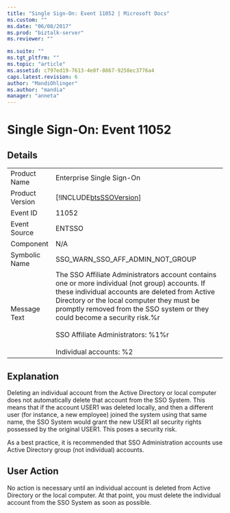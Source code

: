 ```yaml
---
title: "Single Sign-On: Event 11052 | Microsoft Docs"
ms.custom: ""
ms.date: "06/08/2017"
ms.prod: "biztalk-server"
ms.reviewer: ""

ms.suite: ""
ms.tgt_pltfrm: ""
ms.topic: "article"
ms.assetid: c797ed19-7613-4e0f-8867-9258ec3776a4
caps.latest.revision: 6
author: "MandiOhlinger"
ms.author: "mandia"
manager: "anneta"
---
```

# Single Sign-On: Event 11052
## Details  
  
|                 |                                                                                                                                                                                                                                                                                                                                                                  |
|-----------------|------------------------------------------------------------------------------------------------------------------------------------------------------------------------------------------------------------------------------------------------------------------------------------------------------------------------------------------------------------------|
|  Product Name   |                                                                                                                                                                    Enterprise Single Sign-On                                                                                                                                                                     |
| Product Version |                                                                                                                                                    [!INCLUDE[btsSSOVersion](../includes/btsssoversion-md.md)]                                                                                                                                                    |
|    Event ID     |                                                                                                                                                                              11052                                                                                                                                                                               |
|  Event Source   |                                                                                                                                                                              ENTSSO                                                                                                                                                                              |
|    Component    |                                                                                                                                                                               N/A                                                                                                                                                                                |
|  Symbolic Name  |                                                                                                                                                                 SSO_WARN_SSO_AFF_ADMIN_NOT_GROUP                                                                                                                                                                 |
|  Message Text   | The SSO Affiliate Administrators account contains one or more individual (not group) accounts. If these individual accounts are deleted from Active Directory or the local computer they must be promptly removed from the SSO system or they could become a security risk.%r<br /><br /> SSO Affiliate Administrators: %1%r<br /><br /> Individual accounts: %2 |
  
## Explanation  
 Deleting an individual account from the Active Directory or local computer does not automatically delete that account from the SSO System. This means that if the account USER1 was deleted locally, and then a different user (for instance, a new employee) joined the system using that same name, the SSO System would grant the new USER1 all security rights possessed by the original USER1. This poses a security risk.  
  
 As a best practice, it is recommended that SSO Administration accounts use Active Directory group (not individual) accounts.  
  
## User Action  
 No action is necessary until an individual account is deleted from Active Directory or the local computer. At that point, you must delete the individual account from the SSO System as soon as possible.